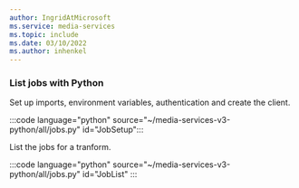 ```yaml
---
author: IngridAtMicrosoft
ms.service: media-services 
ms.topic: include
ms.date: 03/10/2022
ms.author: inhenkel
---
```


### List jobs with Python

Set up imports, environment variables, authentication and create the client.

:::code language="python" source="~/media-services-v3-python/all/jobs.py" id="JobSetup":::

List the jobs for a tranform.

:::code language="python" source="~/media-services-v3-python/all/jobs.py" id="JobList" :::

